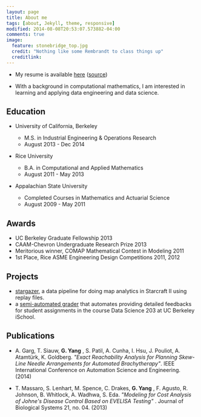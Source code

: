 ```yaml
---
layout: page
title: About me
tags: [about, Jekyll, theme, responsive]
modified: 2014-08-08T20:53:07.573882-04:00
comments: true
image:
  feature: stonebridge_top.jpg
  credit: "Nothing like some Rembrandt to class things up"
  creditlink:
---
```


- My resume is available [here](https://github.com/gy8/resume/raw/master/yang_resume.pdf)
([source](https://github.com/gy8/resume))

- With a background in computational mathematics, I am interested in learning and applying
data engineering and data science.


## Education
- University of California, Berkeley
  - M.S. in Industrial Engineering & Operations Research
  - August 2013 - Dec 2014

- Rice University
  - B.A. in Computational and Applied Mathematics
  - August 2011 - May 2013

- Appalachian State University
  - Completed Courses in Mathematics and Actuarial Science
  - August 2009 - May 2011


## Awards
- UC Berkeley Graduate Fellowship 2013
- CAAM-Chevron Undergraduate Research Prize 2013
- Meritorious winner, COMAP Mathematical Contest in Modeling 2011
- 1st Place, Rice ASME Engineering Design Competitions 2011, 2012


## Projects
- [stargazer](https://www.github.com/gy8/stargazer), a data pipeline for doing map
  analytics in Starcraft II using replay files.
- a [semi-automated grader](https://www.github.com/gy8/project_auto-grading) that automates
  providing detailed feedbacks for student assignments in the course Data Science 203
  at UC Berkeley iSchool.

## Publications
- A. Garg, T. Siauw, **G. Yang** , S. Patil, A. Cunha, I. Hsu, J. Pouliot, A. Atamtürk,
  K. Goldberg. *"Exact Reachability Analysis for Planning Skew-Line Needle Arrangements for
  Automated Brachytherapy"*. IEEE International Conference on Automation Science and
  Engineering. (2014)

- T. Massaro, S. Lenhart, M. Spence, C. Drakes, **G. Yang** , F. Agusto, R. Johnson,
  B. Whitlock, A. Wadhwa, S. Eda. *"Modeling for Cost Analysis of Johne's Disease Control
  Based on EVELISA Testing"* . Journal of Biological Systems 21, no. 04. (2013)
